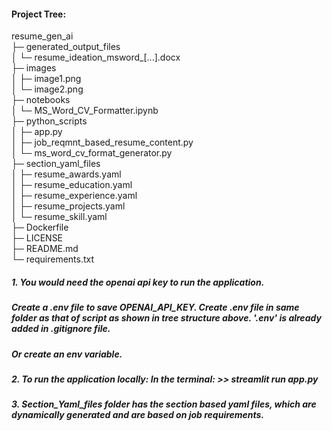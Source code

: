 #### Project Tree:

resume_gen_ai                                            
├─ generated_output_files                                
│  └─ resume_ideation_msword_[...].docx     
├─ images                                                
│  ├─ image1.png                                      
│  └─ image2.png                                         
├─ notebooks                                             
│  └─ MS_Word_CV_Formatter.ipynb                         
├─ python_scripts     
│  ├─ app.py                                             
│  ├─ job_reqmnt_based_resume_content.py                 
│  └─ ms_word_cv_format_generator.py                     
├─ section_yaml_files                                    
│  ├─ resume_awards.yaml                                 
│  ├─ resume_education.yaml                              
│  ├─ resume_experience.yaml                             
│  ├─ resume_projects.yaml                               
│  └─ resume_skill.yaml                                  
├─ Dockerfile                                            
├─ LICENSE                                               
├─ README.md                                             
└─ requirements.txt                                      


##### 1.  You would need the openai api key to run the application.
  ##### Create a .env file to save OPENAI_API_KEY. Create .env file in same folder as that of script as shown in tree structure above. '.env' is already added in .gitignore file.
  ##### Or create an env variable.

##### 2.  To run the application locally: In the terminal:          >> streamlit run app.py

##### 3. Section_Yaml_files folder has the section based yaml files, which are dynamically generated and are based on job requirements.
